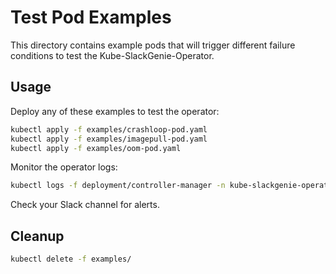 # Test Pod Examples

This directory contains example pods that will trigger different failure conditions to test the Kube-SlackGenie-Operator.

## Usage

Deploy any of these examples to test the operator:

```bash
kubectl apply -f examples/crashloop-pod.yaml
kubectl apply -f examples/imagepull-pod.yaml
kubectl apply -f examples/oom-pod.yaml
```

Monitor the operator logs:

```bash
kubectl logs -f deployment/controller-manager -n kube-slackgenie-operator-system
```

Check your Slack channel for alerts.

## Cleanup

```bash
kubectl delete -f examples/
```
